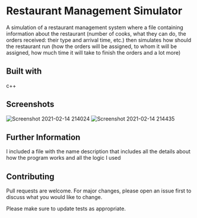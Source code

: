 # Restaurant Management Simulator

A simulation of a restaurant management system where a file containing information about the restaurant (number of cooks, what they can do, the orders received: their type and arrival time, etc.) then simulates how should the restaurant run (how the orders will be assigned, to whom it will be assigned, how much time it will take to finish the orders and a lot more)



## Built with

c++


## Screenshots

![Screenshot 2021-02-14 214024](https://user-images.githubusercontent.com/72984811/107887336-15bf0e80-6f0e-11eb-88fc-ead7c37dc630.png)
![Screenshot 2021-02-14 214435](https://user-images.githubusercontent.com/72984811/107887321-f6c07c80-6f0d-11eb-8428-0fd618ef793e.png)

## Further Information 

I included a file with the name description that includes all the details about how the program works and all the logic I used  



## Contributing
Pull requests are welcome. For major changes, please open an issue first to discuss what you would like to change.

Please make sure to update tests as appropriate.
